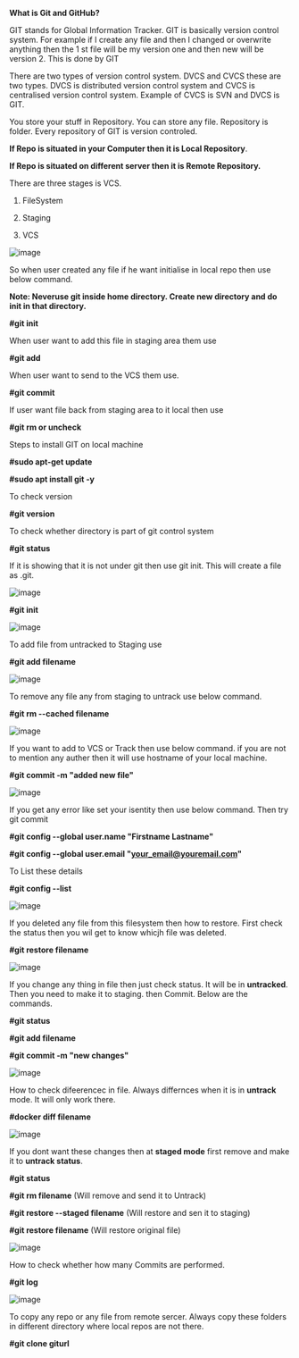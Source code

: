 **What is Git and GitHub?**

GIT stands for Global Information Tracker. GIT is basically version control system. For example if I create any file and then I changed or overwrite anything then the 1 st file will be my version one and then new will be version 2. This is done by GIT

There are two types of version control system. DVCS and CVCS these are two types. DVCS is distributed version control system and CVCS is centralised version control system. Example of CVCS is SVN and DVCS is GIT. 

You store your stuff in Repository. You can store any file. Repository is folder. Every repository of GIT is version controled. 

**If Repo is situated in your Computer then it is Local Repository**.

**If Repo is situated on different server  then it is Remote Repository.**

There are three stages is VCS.

1. FileSystem

2. Staging

3. VCS

![image](https://github.com/Khushang49/GIT-GITHUB/assets/95266353/482069e1-832c-4547-a360-07e057c687ad)

So when user created any file if he want initialise in local repo then use below command.

**Note: Neveruse git inside home directory. Create new directory and do init in that directory.**

**#git init**

When user want to add this file in staging area them use

**#git add**

When user want to send to the VCS them use.

**#git commit**

If user want file back from staging area to it local then use

**#git rm or uncheck**


Steps to install GIT on local machine

**#sudo apt-get update**

**#sudo apt install git -y**

To check version 

**#git version**

To check whether directory is part of git control system 

**#git status**

If it is showing that it is not under git then use git init. This will create a file as .git.

![image](https://github.com/Khushang49/GIT-GITHUB/assets/95266353/b005519d-2071-4754-84ed-bd376904ea5e)


**#git init**

![image](https://github.com/Khushang49/GIT-GITHUB/assets/95266353/c62c4b2a-d0ca-4938-8991-d4d8f61b712d)

To add file from untracked to Staging use

**#git add filename**

![image](https://github.com/Khushang49/GIT-GITHUB/assets/95266353/48e72c68-92cd-45fd-b24a-eb0186487638)

To remove any file any from staging to untrack use below command.

**#git rm --cached filename**

![image](https://github.com/Khushang49/GIT-GITHUB/assets/95266353/b62b5fa9-8ee4-4b2a-8f9a-ce1a6489ec4a)

If you want to add to VCS or Track then use below command. if you are not to mention any auther then it will use hostname of your local machine.

**#git commit -m "added new file"**

![image](https://github.com/Khushang49/GIT-GITHUB/assets/95266353/bdfe207e-e50e-4b87-83ac-99beb14f7c07)


If you get any error like set your isentity then use below command. Then try git commit

**#git config --global user.name "Firstname Lastname"**

**#git config --global user.email "your_email@youremail.com"**

To List these details

**#git config --list**

![image](https://github.com/Khushang49/GIT-GITHUB/assets/95266353/122516c9-01be-43db-a6b5-3d2ea85087d5)


If you deleted any file from this filesystem then how to restore. First check the status then you wil get to know whicjh file was deleted.

**#git restore filename**

![image](https://github.com/Khushang49/GIT-GITHUB/assets/95266353/cd38d308-e3bc-4cef-a774-e89891c5b87d)

If you change any thing in file then just check status. It will be in **untracked**. Then you need to make it to staging. then Commit. Below are the commands.

**#git status**

**#git add filename**

**#git commit -m "new changes"**

![image](https://github.com/Khushang49/GIT-GITHUB/assets/95266353/def367cf-2719-4f92-a653-39651b616321)


How to check difeerencec in file. Always differnces when it is in **untrack** mode. It will only work there.

**#docker diff filename**

![image](https://github.com/Khushang49/GIT-GITHUB/assets/95266353/7dcdd88a-442e-4ecb-90ad-73e14ab24104)

If you dont want these changes then at **staged mode** first remove and make it to **untrack status**.

**#git status**

**#git rm filename**                       (Will remove and send it to Untrack)

**#git restore --staged filename**         (Will restore and sen it to staging)

**#git restore filename**                  (Will restore original file)


![image](https://github.com/Khushang49/GIT-GITHUB/assets/95266353/4b7503a9-e544-4390-bcda-5f0a3c932e2c)


How to check whether how many Commits are performed.

**#git log**

![image](https://github.com/Khushang49/GIT-GITHUB/assets/95266353/2ea61e60-cebd-4fbf-a5ed-3d31f5a0ad21)

To copy any repo or any file from remote sercer. Always copy these folders in different directory where local repos are not there.

**#git clone giturl**







